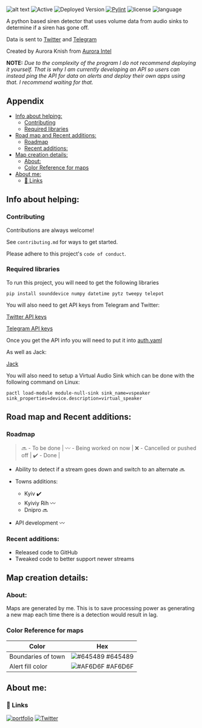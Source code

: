 
![alt text](https://pbs.twimg.com/profile_banners/1348714168782827524/1646140988/1500x500)
![Active](https://img.shields.io/badge/development%20status-active-green) ![Deployed Version](https://img.shields.io/badge/deployed%20version-1.0.1-brightgreen) [![Pylint](https://github.com/LordKnish/UASA/actions/workflows/pylint.yml/badge.svg)](https://github.com/LordKnish/UASA/actions/workflows/pylint.yml) ![license](https://img.shields.io/badge/license-gpl3-blue) ![language](https://img.shields.io/badge/language-python-orange)

A python based siren detector that uses volume data from audio sinks to determine if a siren has gone off.

Data is sent to [Twitter](https://twitter.com/UkraineAlert) and [Telegram](https://t.co/oAoK13twYY)

Created by Aurora Knish from [Aurora Intel](https://twitter.com/AuroraIntel)

**NOTE:** _Due to the complexity of the program I do not recommend deploying it yourself. That is why I am currently developing an API so users can instead ping the API for data on alerts and deploy their own apps using that. I recommend waiting for that._
## Appendix

- [Info about helping:](#info-about-helping)
  * [Contributing](#contributing)
  * [Required libraries](#required-libraries)
- [Road map and Recent additions:](#road-map-and-recent-additions)
  * [Roadmap](#roadmap)
  * [Recent additions:](#recent-additions)
- [Map creation details:](#map-creation-details)
  * [About:](#about)
  * [Color Reference for maps](#color-reference-for-maps)
- [About me:](#about-me)
  * [🔗 Links](#-links)




## Info about helping:
### Contributing

Contributions are always welcome!

See `contributing.md` for ways to get started.

Please adhere to this project's `code of conduct`.


### Required libraries

To run this project, you will need to get the following libraries

```
pip install sounddevice numpy datetime pytz tweepy telepot
```

You will also need to get API keys from Telegram and Twitter:

[Twitter API keys](https://www.google.com/url?sa=t&rct=j&q=&esrc=s&source=web&cd=&cad=rja&uact=8&ved=2ahUKEwji85Swyqn2AhUOQkEAHQd0DFQQFnoECAQQAQ&url=https%3A%2F%2Fdeveloper.twitter.com%2Fen%2Fdocs%2Ftwitter-api%2Fgetting-started%2Fgetting-access-to-the-twitter-api&usg=AOvVaw3rl-dk4Y3VvM4lwRfsMUbl)

[Telegram API keys](https://www.google.com/url?sa=t&rct=j&q=&esrc=s&source=web&cd=&cad=rja&uact=8&ved=2ahUKEwjonqW3yqn2AhUUWsAKHeUwBZ8QFnoECAYQAQ&url=https%3A%2F%2Fcore.telegram.org%2F&usg=AOvVaw00WR4l6PW_bRSqM5hCaKEf)

Once you get the API info you will need to put it into [auth.yaml](/auth.yaml)

As well as Jack:

[Jack](https://jackaudio.org/downloads/)

You will also need to setup a Virtual Audio Sink which can be done with the following command on Linux:
```
pactl load-module module-null-sink sink_name=vspeaker sink_properties=device.description=virtual_speaker
```
## Road map and Recent additions:
### Roadmap

> :soon: - To be done |
> :wavy_dash: - Being worked on now |
> :x: - Cancelled or pushed off |
> :heavy_check_mark: - Done |


- Ability to detect if a stream goes down and switch to an alternate :soon:

- Towns additions:
  - Kyiv ✔️
  - Kyiviy Rih :wavy_dash:
  - Dnipro :soon:

- API development :wavy_dash:

### Recent additions:

- Released code to GitHub
- Tweaked code to better support newer streams


## Map creation details:

### About:
Maps are generated by me. This is to save processing power as generating a new map each time there is a detection would result in lag. 
### Color Reference for maps

| Color             | Hex                                                                |
| ----------------- | ------------------------------------------------------------------ |
| Boundaries of town | ![#645489](https://via.placeholder.com/10/645489?text=+) #645489 |
| Alert fill color | ![#AF6D6F](https://via.placeholder.com/10/AF6D6F?text=+) #AF6D6F |


## About me:
### 🔗 Links
[![portfolio](https://img.shields.io/badge/buy_me_a_coffee-000?style=for-the-badge&logo=ko-fi&logoColor=white)](https://t.co/MiJLeeRbqx)
[![Twitter](https://img.shields.io/badge/Twitter-1DA1F2?style=for-the-badge&logo=twitter&logoColor=white)](https://twitter.com/Aurora_Knish)
